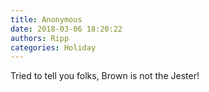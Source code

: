 ```yaml
---
title: Anonymous
date: 2018-03-06 18:20:22
authors: Ripp
categories: Holiday
---
```


 Tried to tell you folks, Brown is not the Jester!